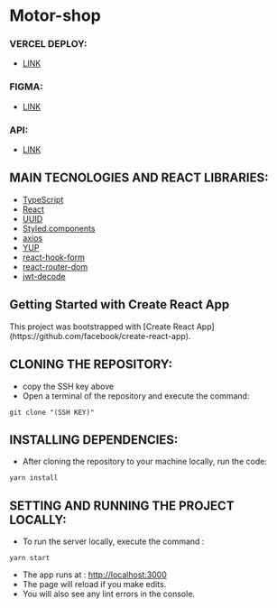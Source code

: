 
# Motor-shop


### VERCEL DEPLOY:
- [LINK]()
### FIGMA:
- [LINK](https://www.figma.com/file/gEUjTK4ozBPNbJnqI8qZPH/M6---E-Commerce?node-id=98%3A558&t=sT3EXyHtiUl3cs1L-1/)
### API:
- [LINK]()

## MAIN TECNOLOGIES AND REACT LIBRARIES:
- [TypeScript](https://www.typescriptlang.org/)
- [React](https://reactjs.org/docs/getting-started.html/)
- [UUID](https://www.npmjs.com/package/uuid/)
- [Styled.components](https://styled-components.com/)
- [axios](https://www.npmjs.com/package/axios/)
- [YUP](https://www.npmjs.com/package/yup/)
- [react-hook-form](https://react-hook-form.com/)
- [react-router-dom](https://www.npmjs.com/package/react-router-dom/)
- [jwt-decode](https://jwt.io/)

<h2> Getting Started with Create React App</h2>
This project was bootstrapped with [Create React App](https://github.com/facebook/create-react-app).

## CLONING THE REPOSITORY:
- copy the SSH key above
- Open a terminal of the repository and execute the command: 

```
git clone "(SSH KEY)"
```

## INSTALLING DEPENDENCIES:
- After cloning the repository to your machine locally, run the code:

```
yarn install
```

## SETTING AND RUNNING THE PROJECT LOCALLY:
- To run the server locally, execute the command :

```
yarn start
```
- The app runs at :
 [http://localhost:3000](http://localhost:3000)
- The page will reload if you make edits.
- You will also see any lint errors in the console.



